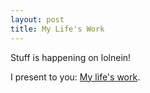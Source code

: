 ```yaml
---
layout: post
title: My Life's Work
---
```


Stuff is happening on lolnein!

I present to you: 
[My life's work](//lolnein.com/portfolio/).